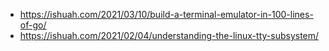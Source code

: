 - https://ishuah.com/2021/03/10/build-a-terminal-emulator-in-100-lines-of-go/
- https://ishuah.com/2021/02/04/understanding-the-linux-tty-subsystem/
